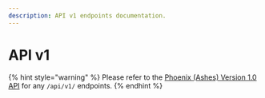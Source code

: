 ```yaml
---
description: API v1 endpoints documentation.
---
```


# API v1

{% hint style="warning" %}
Please refer to the [Phoenix \(Ashes\) Version 1.0 API](https://github.com/DoSomething/phoenix/tree/dev/documentation) for any `/api/v1/` endpoints.
{% endhint %}



